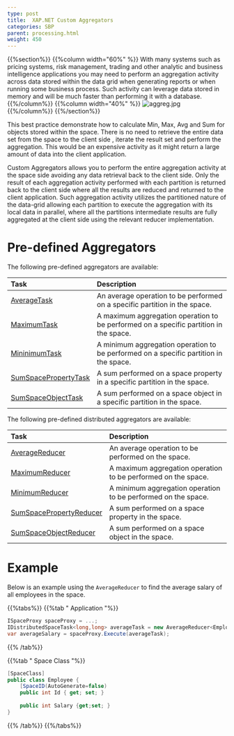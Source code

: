 ```yaml
---
type: post
title:  XAP.NET Custom Aggregators
categories: SBP
parent: processing.html
weight: 450
---
```



{{%section%}}
{{%column width="60%" %}}
With many systems such as pricing systems, risk management, trading and other analytic and business intelligence applications you may need to perform an aggregation activity across data stored within the data grid when generating reports or when running some business process. Such activity can leverage data stored in memory and will be much faster than performing it with a database.
{{%/column%}}
{{%column width="40%" %}}
![aggreg.jpg](/attachment_files/aggreg.jpg)
{{%/column%}}
{{%/section%}}

This best practice demonstrate how to calculate Min, Max, Avg and Sum for objects stored within the space. There is no need to retrieve the entire data set from the space to the client side , iterate the result set and perform the aggregation. This would be an expensive activity as it might return a large amount of data into the client application.

Custom Aggregators allows you to perform the entire aggregation activity at the space side avoiding any data retrieval back to the client side. Only the result of each aggregation activity performed with each partition is returned back to the client side where all the results are reduced and returned to the client application. Such aggregation activity utilizes the partitioned nature of the data-grid allowing each partition to execute the aggregation with its local data in parallel, where all the partitions intermediate results are fully aggregated at the client side using the relevant reducer implementation.

# Pre-defined Aggregators

The following pre-defined aggregators are available:


|Task|Description|
|:---|:----------|
|[AverageTask](https://github.com/GigaSpaces-ProfessionalServices/dotnet-aggregators/blob/master/src/GigaSpaces.Core.Executors/Tasks/AverageTask.cs)|An average operation to be performed on a specific partition in the space.|
|[MaximumTask](https://github.com/GigaSpaces-ProfessionalServices/dotnet-aggregators/blob/master/src/GigaSpaces.Core.Executors/Tasks/MaximumTask.cs)|A maximum aggregation operation to be performed on a specific partition in the space.
|[MininimumTask](https://github.com/GigaSpaces-ProfessionalServices/dotnet-aggregators/blob/master/src/GigaSpaces.Core.Executors/Tasks/MinimumTask.cs)|A minimum aggregation operation to be performed on a specific partition in the space.|
|[SumSpacePropertyTask](https://github.com/GigaSpaces-ProfessionalServices/dotnet-aggregators/blob/master/src/GigaSpaces.Core.Executors/Tasks/SumSpacePropertyTask.cs)|A sum performed on a space property in a specific partition in the space.|
|[SumSpaceObjectTask](https://github.com/GigaSpaces-ProfessionalServices/dotnet-aggregators/blob/master/src/GigaSpaces.Core.Executors/Tasks/SumSpaceObjectTask.cs)|A sum performed on a space object in a specific partition in the space.|

The following pre-defined distributed aggregators are available:


|Task|Description|
|:---|:----------|
|[AverageReducer](https://github.com/GigaSpaces-ProfessionalServices/dotnet-aggregators/blob/master/src/GigaSpaces.Core.Executors/Reducers/AverageReducer.cs)|An average operation to be performed on the space.|
|[MaximumReducer](https://github.com/GigaSpaces-ProfessionalServices/dotnet-aggregators/blob/master/src/GigaSpaces.Core.Executors/Reducers/MaximumReducer.cs)|A maximum aggregation operation to be performed on the space.|
|[MinimumReducer](https://github.com/GigaSpaces-ProfessionalServices/dotnet-aggregators/blob/master/src/GigaSpaces.Core.Executors/Reducers/MinimumReducer.cs)|A minimum aggregation operation to be performed on the space.|
|[SumSpacePropertyReducer](https://github.com/GigaSpaces-ProfessionalServices/dotnet-aggregators/blob/master/src/GigaSpaces.Core.Executors/Reducers/SumSpacePropertyReducer.cs)|A sum performed on a space property in the space.|
|[SumSpaceObjectReducer](https://github.com/GigaSpaces-ProfessionalServices/dotnet-aggregators/blob/master/src/GigaSpaces.Core.Executors/Reducers/SumSpaceObjectReducer.cs)|A sum performed on a space object in the space.|

# Example

Below is an example using the `AverageReducer` to find the average salary of all employees in the space. 

{{%tabs%}}
{{%tab "  Application "%}}

```c#
ISpaceProxy spaceProxy = ...;
IDistributedSpaceTask<long,long> averageTask = new AverageReducer<Employee, int>(t => t.Salary);
var averageSalary = spaceProxy.Execute(averageTask);
```
{{% /tab%}}

{{%tab "  Space Class "%}}

```c#
[SpaceClass]
public class Employee {
	[SpaceID(AutoGenerate=false)
	public int Id { get; set; }
	
	public int Salary {get;set; }
}
```
{{% /tab%}}
{{%/tabs%}}

